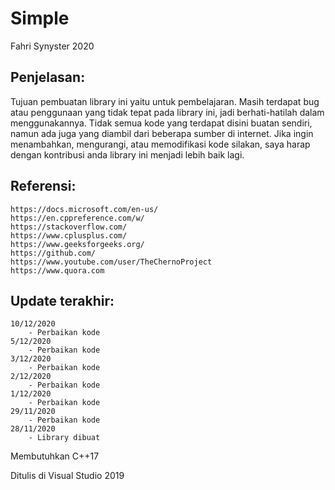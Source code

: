 # Simple
Fahri Synyster 2020

## Penjelasan:

Tujuan pembuatan library ini yaitu untuk pembelajaran.
Masih terdapat bug atau penggunaan yang tidak tepat pada library ini,
jadi berhati-hatilah dalam menggunakannya. Tidak semua kode yang
terdapat disini buatan sendiri, namun ada juga yang diambil dari
beberapa sumber di internet. Jika ingin menambahkan, mengurangi, atau memodifikasi
kode silakan, saya harap dengan kontribusi anda library ini menjadi lebih baik lagi.

## Referensi:

	https://docs.microsoft.com/en-us/
	https://en.cppreference.com/w/
	https://stackoverflow.com/
	https://www.cplusplus.com/
	https://www.geeksforgeeks.org/
	https://github.com/
	https://www.youtube.com/user/TheChernoProject
	https://www.quora.com

## Update terakhir:

	10/12/2020
		- Perbaikan kode
	5/12/2020
		- Perbaikan kode
	3/12/2020
		- Perbaikan kode
	2/12/2020
		- Perbaikan kode
	1/12/2020
		- Perbaikan kode
	29/11/2020
		- Perbaikan kode
	28/11/2020
		- Library dibuat

Membutuhkan C++17

Ditulis di Visual Studio 2019

